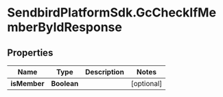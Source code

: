 # SendbirdPlatformSdk.GcCheckIfMemberByIdResponse

## Properties

Name | Type | Description | Notes
------------ | ------------- | ------------- | -------------
**isMember** | **Boolean** |  | [optional] 



